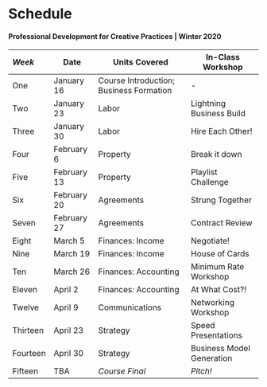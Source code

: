# Schedule

#### Professional Development for Creative Practices | Winter 2020  

| *Week*   | Date        | Units Covered                           | In-Class Workshop         |
| :------- | ----------- | --------------------------------------- | ------------------------- |
| One      | January 16  | Course Introduction; Business Formation | -                         |
| Two      | January 23  | Labor                                   | Lightning Business Build  |
| Three    | January 30  | Labor                                   | Hire Each Other!          |
| Four     | February 6  | Property                                | Break it down             |
| Five     | February 13 | Property                                | Playlist Challenge        |
| Six      | February 20 | Agreements                              | Strung Together           |
| Seven    | February 27 | Agreements                              | Contract Review           |
| Eight    | March 5     | Finances: Income                        | Negotiate!                |
| Nine     | March 19    | Finances: Income                        | House of Cards            |
| Ten      | March 26    | Finances: Accounting                    | Minimum Rate Workshop     |
| Eleven   | April 2     | Finances: Accounting                    | At What Cost?!            |
| Twelve   | April 9     | Communications                          | Networking Workshop       |
| Thirteen | April 23    | Strategy                                | Speed Presentations       |
| Fourteen | April 30    | Strategy                                | Business Model Generation |
| Fifteen  | TBA         | *Course Final*                          | *Pitch!*                  |